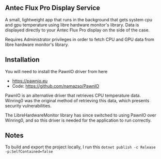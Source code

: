 ## Antec Flux Pro Display Service
A small, lightweight app that runs in the background that gets system cpu and gpu temperature using libre hardware monitor's library. Data is displayed directly to your Antec Flux Pro display on the side of the case. 

Requires Administrator privileges in order to fetch CPU and GPU data from libre hardware monitor's library.

## Installation
You will need to install the PawnIO driver from here
- https://pawnio.eu
- Code: https://github.com/namazso/PawnIO

PawnIO is an alternative driver that retrieves CPU temperature data. Winring0 was the original method of retrieving this data, which presents security vulnerabilities.

The LibreHardwareMonitor library has since switched to using PawnIO over Winring0, and so this driver is needed for the application to run correctly.

## Notes
To build and export the project locally, I run this
`dotnet publish -c Release -p:SelfContained=false`
